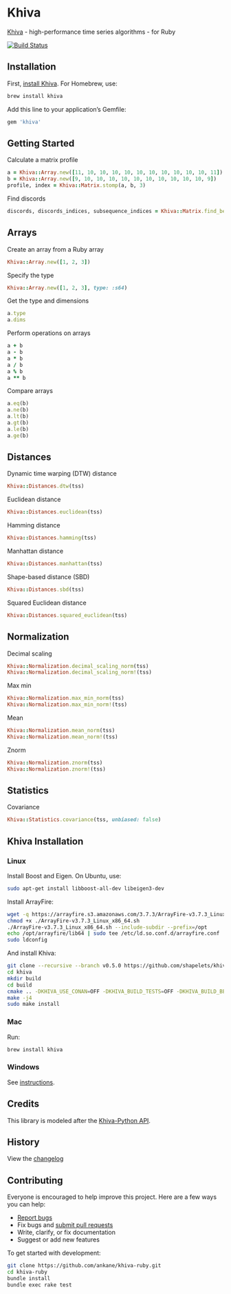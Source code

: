 # Khiva

[Khiva](https://github.com/shapelets/khiva) - high-performance time series algorithms - for Ruby

[![Build Status](https://github.com/ankane/khiva-ruby/workflows/build/badge.svg?branch=master)](https://github.com/ankane/khiva-ruby/actions)

## Installation

First, [install Khiva](#khiva-installation). For Homebrew, use:

```sh
brew install khiva
```

Add this line to your application’s Gemfile:

```ruby
gem 'khiva'
```

## Getting Started

Calculate a matrix profile

```ruby
a = Khiva::Array.new([11, 10, 10, 10, 10, 10, 10, 10, 10, 10, 10, 11])
b = Khiva::Array.new([9, 10, 10, 10, 10, 10, 10, 10, 10, 10, 10, 9])
profile, index = Khiva::Matrix.stomp(a, b, 3)
```

Find discords

```ruby
discords, discords_indices, subsequence_indices = Khiva::Matrix.find_best_n_discords(profile, index, 2, 2)
```

## Arrays

Create an array from a Ruby array

```ruby
Khiva::Array.new([1, 2, 3])
```

Specify the type

```ruby
Khiva::Array.new([1, 2, 3], type: :s64)
```

Get the type and dimensions

```ruby
a.type
a.dims
```

Perform operations on arrays

```ruby
a + b
a - b
a * b
a / b
a % b
a ** b
```

Compare arrays

```ruby
a.eq(b)
a.ne(b)
a.lt(b)
a.gt(b)
a.le(b)
a.ge(b)
```

## Distances

Dynamic time warping (DTW) distance

```ruby
Khiva::Distances.dtw(tss)
```

Euclidean distance

```ruby
Khiva::Distances.euclidean(tss)
```

Hamming distance

```ruby
Khiva::Distances.hamming(tss)
```

Manhattan distance

```ruby
Khiva::Distances.manhattan(tss)
```

Shape-based distance (SBD)

```ruby
Khiva::Distances.sbd(tss)
```

Squared Euclidean distance

```ruby
Khiva::Distances.squared_euclidean(tss)
```

## Normalization

Decimal scaling

```ruby
Khiva::Normalization.decimal_scaling_norm(tss)
Khiva::Normalization.decimal_scaling_norm!(tss)
```

Max min

```ruby
Khiva::Normalization.max_min_norm(tss)
Khiva::Normalization.max_min_norm!(tss)
```

Mean

```ruby
Khiva::Normalization.mean_norm(tss)
Khiva::Normalization.mean_norm!(tss)
```

Znorm

```ruby
Khiva::Normalization.znorm(tss)
Khiva::Normalization.znorm!(tss)
```

## Statistics

Covariance

```ruby
Khiva::Statistics.covariance(tss, unbiased: false)
```

## Khiva Installation

### Linux

Install Boost and Eigen. On Ubuntu, use:

```sh
sudo apt-get install libboost-all-dev libeigen3-dev
```

Install ArrayFire:

```sh
wget -q https://arrayfire.s3.amazonaws.com/3.7.3/ArrayFire-v3.7.3_Linux_x86_64.sh
chmod +x ./ArrayFire-v3.7.3_Linux_x86_64.sh
./ArrayFire-v3.7.3_Linux_x86_64.sh --include-subdir --prefix=/opt
echo /opt/arrayfire/lib64 | sudo tee /etc/ld.so.conf.d/arrayfire.conf
sudo ldconfig
```

And install Khiva:

```sh
git clone --recursive --branch v0.5.0 https://github.com/shapelets/khiva
cd khiva
mkdir build
cd build
cmake .. -DKHIVA_USE_CONAN=OFF -DKHIVA_BUILD_TESTS=OFF -DKHIVA_BUILD_BENCHMARKS=OFF -DKHIVA_BUILD_JNI_BINDINGS=OFF
make -j4
sudo make install
```

### Mac

Run:

```sh
brew install khiva
```

### Windows

See [instructions](https://khiva.readthedocs.io/en/latest/gettingStarted.html#windows).

## Credits

This library is modeled after the [Khiva-Python API](https://github.com/shapelets/khiva-python).

## History

View the [changelog](https://github.com/ankane/khiva-ruby/blob/master/CHANGELOG.md)

## Contributing

Everyone is encouraged to help improve this project. Here are a few ways you can help:

- [Report bugs](https://github.com/ankane/khiva-ruby/issues)
- Fix bugs and [submit pull requests](https://github.com/ankane/khiva-ruby/pulls)
- Write, clarify, or fix documentation
- Suggest or add new features

To get started with development:

```sh
git clone https://github.com/ankane/khiva-ruby.git
cd khiva-ruby
bundle install
bundle exec rake test
```
